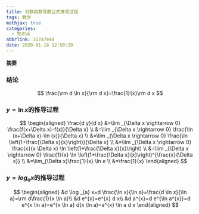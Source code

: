 ```yaml
---
title: 对数函数导数公式推导过程
tags: 数学
mathjax: true
categories:
  - 知识点
abbrlink: 317a7e48
date: 2020-01-18 12:50:29
---
```

**摘要**
<!--more-->

### 结论

$$
\frac{\rm d \ln x}{\rm d x}=\frac{1}{x}\rm d x
$$

### $y=\ln x$的推导过程

$$
\begin{aligned}
\frac{d y}{d x} &=\lim _{\Delta x \rightarrow 0} \frac{f(x+\Delta x)-f(x)}{\Delta x} \\
&=\lim _{\Delta x \rightarrow 0} \frac{\ln (x+\Delta x)-\ln (x)}{\Delta x} \\
&=\lim _{\Delta x \rightarrow 0} \frac{\ln \left(1+\frac{\Delta x}{x}\right)}{\Delta x} \\
&=\lim _{\Delta x \rightarrow 0} \frac{x}{x \Delta x} \ln \left(1+\frac{\Delta x}{x}\right) \\
&=\lim _{\Delta x \rightarrow 0} \frac{1}{x} \ln \left(1+\frac{\Delta x}{x}\right)^{\frac{x}{\Delta x}} \\
&=\lim_{\Delta x}\frac{1}{x} \ln e \\
&=\frac{1}{x}
\end{aligned}
$$

### $y=log_ax$的推导过程

$$
\begin{aligned}
&d \log _{a} x=d \frac{\ln x}{\ln a}=\frac{d \ln x}{\ln a}=\rm d\frac{1}{x \ln a}\\ 
&d e^{x}=e^{x} d x\\
&d a^{x}=d e^{\ln a^{x}}=d e^{x \ln a}=e^{x \ln a} d(x \ln a)=a^{x} \ln a d x
\end{aligned}
$$

